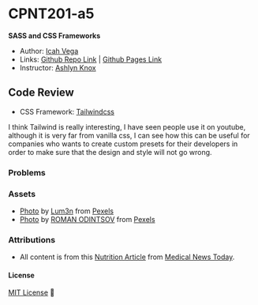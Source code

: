 # CPNT201-a5
**SASS and CSS Frameworks**

- Author: [Icah Vega](https://github.com/Icahpv)
- Links: [Github Repo Link](https://github.com/Icahpv/cpnt201-a5.git) | [Github Pages Link](https://icahpv.github.io/cpnt201-a5/)
- Instructor: [Ashlyn Knox](https://github.com/lilyx13)

## Code Review
- CSS Framework: [Tailwindcss](https://tailwindcss.com/)

I think Tailwind is really interesting, I have seen people use it on youtube, although it is very far from vanilla css, I can see how this can be useful for companies who wants to create custom presets for their developers in order to make sure that the design and style will not go wrong. 

### Problems


### Assets

- [Photo](https://www.pexels.com/photo/apricot-fruits-on-bowl-1028599/) by [Lum3n](https://www.pexels.com/@lum3n-44775) from [Pexels](https://www.pexels.com/)
- [Photo](https://www.pexels.com/photo/vegetable-salad-served-on-table-with-beef-steak-in-restaurant-4551832/) by [ROMAN ODINTSOV](https://www.pexels.com/@roman-odintsov) from [Pexels](https://www.pexels.com/)


### Attributions

- All content is from this [Nutrition Article](https://www.medicalnewstoday.com/articles/160774) from [Medical News Today](https://www.medicalnewstoday.com/).

#### License
[MIT License](https://opensource.org/licenses/MIT) :scroll: